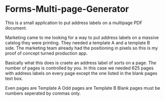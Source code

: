 # Forms-Multi-page-Generator
This is a small application to put address labels on a multipage PDF document.

Marketing came to me looking for a way to put address labels on a massive 
catelog they were printing. They needed a template A and a template B side. 
The marketing team already had the positioning in pixels so this is my proof
of concept turned production app.

Basically what this does is craete an address label of sorts on a page. The 
number of pages is controlled by you. In this case we needed 625 pages with 
address labels on every page except the one listed in the blank pages text box.

Even pages are Template A
Odd pages are Template B
Blank pages must be numbers seperated by commas only. 

